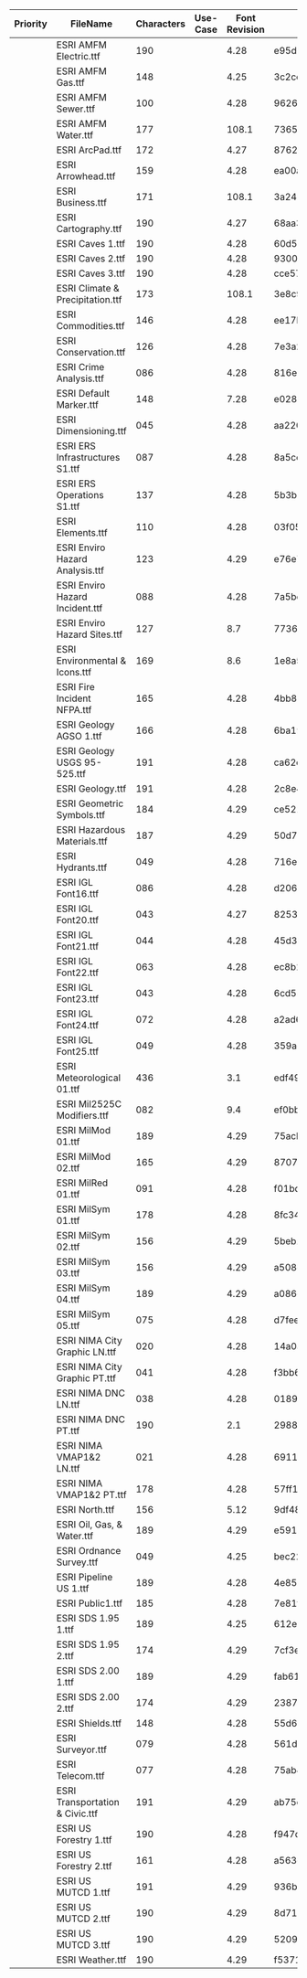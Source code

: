 | Priority | FileName                         | Characters | Use-Case | Font Revision | SHA256                                                           |
| -------- | -------------------------------- | ---------- | -------- | ------------- | ---------------------------------------------------------------- |
|          | ESRI AMFM Electric.ttf           | 190        |          | 4.28          | e95d696c6531b9b3c0807bdbfa5d8f7df00b5a2a7af5b13cf338d2c4875bfa9a |
|          | ESRI AMFM Gas.ttf                | 148        |          | 4.25          | 3c2ce422392b4aadc2673e5e8e29b4cf33a28c74749f75ecdf180faaa1095779 |
|          | ESRI AMFM Sewer.ttf              | 100        |          | 4.28          | 9626adc1b9b1e39d561b0e8a00239fc1ac7220c50e073ea31156496b1b282651 |
|          | ESRI AMFM Water.ttf              | 177        |          | 108.1         | 73650d4d9060ebb68db9001a4695a21f1b49e73812390c3a19531d7a4efbbf77 |
|          | ESRI ArcPad.ttf                  | 172        |          | 4.27          | 876267a5d8395ab96c721949712879d8b215b32ca520985225a039752c4877f1 |
|          | ESRI Arrowhead.ttf               | 159        |          | 4.28          | ea00a3567afa9ab81fce4860b8f75eabe3c4c11854dfd12cb8868a20d366b104 |
|          | ESRI Business.ttf                | 171        |          | 108.1         | 3a244302f32920898b39854f18ba7fecfb6137fcc6fdb63c45c46c441befd0ce |
|          | ESRI Cartography.ttf             | 190        |          | 4.27          | 68aa3f610ff7e94301c520803195394efd481b830c523b7a8d795d48612a20e3 |
|          | ESRI Caves 1.ttf                 | 190        |          | 4.28          | 60d502683dac245f74b7d8030b75e762b66954d0a926292e3fb42a5b144d5e86 |
|          | ESRI Caves 2.ttf                 | 190        |          | 4.28          | 930044b41e87e5dc1b67fbb620ab07b4b7eebd701a4eba73b49ee8551f7bcc9f |
|          | ESRI Caves 3.ttf                 | 190        |          | 4.28          | cce5733feb19667b79bfb8c8ca6ee228c2d3c2272f312b24a2230c4aa301a7f5 |
|          | ESRI Climate & Precipitation.ttf | 173        |          | 108.1         | 3e8c9d53793f702108d9e3e26be02ed6de0723166a8b38352feb0d6083b5c84a |
|          | ESRI Commodities.ttf             | 146        |          | 4.28          | ee17bd2cc3da3aa1031084fb61ab39e6bb35f86ee1f24a25373db2a2823a123b |
|          | ESRI Conservation.ttf            | 126        |          | 4.28          | 7e3a2cabd1b3de7d5a3fbfbb975e5c9afac1ea9a2fdff047e22f54badff9782e |
|          | ESRI Crime Analysis.ttf          | 086        |          | 4.28          | 816e841c8c02a852ecc481afca0cdc7f617f8f2602e43d811887ec210241ae02 |
|          | ESRI Default Marker.ttf          | 148        |          | 7.28          | e028060b132b7ef377532b43898517f7b4da910c981466de529308867c21624c |
|          | ESRI Dimensioning.ttf            | 045         |          | 4.28          | aa22079d8c58adca753b522eacb13a24bde5066ffb3fcda617382aa174c3837c 
|          | ESRI ERS Infrastructures S1.ttf  | 087        |          | 4.28          | 8a5ce3a2f63650caa78811468a3b218c9e453c5b81d3d7cbe81f5bbdf3dfbbee |
|          | ESRI ERS Operations S1.ttf       | 137        |          | 4.28          | 5b3b5ce42c076c9f497edf9250da110cd188f72d6f03ff9d3aaf5e0f867eb061 |
|          | ESRI Elements.ttf                | 110        |          | 4.28          | 03f05715e895cc37317c425c10ff3b690734b8a591d22072cd29aca59fe89fb7 |
|          | ESRI Enviro Hazard Analysis.ttf  | 123        |          | 4.29          | e76e7b98ae4e9f8995f43b18fbef4570bef92a90cab38186a4416a4e74b76754 |
|          | ESRI Enviro Hazard Incident.ttf  | 088        |          | 4.28          | 7a5bd2195e02d6ddd9f5cdb3738aa9752dbacd8ec050ab721e01aa64ec8b9d0d |
|          | ESRI Enviro Hazard Sites.ttf     | 127        |          | 8.7           | 7736790571c32cadc01ead562a696bac2dadbcd23d0da50775b2db247b12661d |
|          | ESRI Environmental & Icons.ttf   | 169        |          | 8.6           | 1e8a5c005f47cc061af7d2bc3142b6f26ff82935bce94bc508459afe6143c68e |
|          | ESRI Fire Incident NFPA.ttf      | 165        |          | 4.28          | 4bb88664a64defb382b7e3733c2d22466a597e2da8dd78a55a6c3d5d1f8f0192 |
|          | ESRI Geology AGSO 1.ttf          | 166        |          | 4.28          | 6ba19e45143704cf7d34338338321debb3316d0957bfa6463cb2e0399958eb00 |
|          | ESRI Geology USGS 95-525.ttf     | 191        |          | 4.28          | ca62c227f3a351279dc952d2e569d9d43744a468ac2a13d20f911c0b6e126b2d |
|          | ESRI Geology.ttf                 | 191        |          | 4.28          | 2c8e42201ef7f70bf9f644c70851afd3006cba6e6874a52db687645644dc210c |
|          | ESRI Geometric Symbols.ttf       | 184        |          | 4.29          | ce521da104016cf74ee09dfc07570909a1bac15c3ca0192495c71fd38d805f73 |
|          | ESRI Hazardous Materials.ttf     | 187        |          | 4.29          | 50d77ea163c9c58dc942530c48bb354e1109c14179668a91fe5552ca181827a5 |
|          | ESRI Hydrants.ttf                | 049        |          | 4.28          | 716e4749df41607453f6c9625e3de1ad8c4ce9451496ed5980d7aee46991d75e |
|          | ESRI IGL Font16.ttf              | 086        |          | 4.28          | d206a31ab39d7f17771addb1fc22c263dc59700a5942cb461ce4c1146f81fbc7 |
|          | ESRI IGL Font20.ttf              | 043        |          | 4.27          | 8253742c566e862ae3f9c59ac2c036dc8b3151e979f141560b33b5352177f0af |
|          | ESRI IGL Font21.ttf              | 044        |          | 4.28          | 45d34daaa1a2bb5ec13f0ba8a3ad164408d1cfccb130a03b7f895311f9f576cc |
|          | ESRI IGL Font22.ttf              | 063        |          | 4.28          | ec8b1167b80441d19f2bd602668bdb512ec321f1f6531fb8a06789f9f2ddf36c |
|          | ESRI IGL Font23.ttf              | 043        |          | 4.28          | 6cd522c511592348607ee471569fbacae2ec431368356b91531b4ae3e42b393f |
|          | ESRI IGL Font24.ttf              | 072        |          | 4.28          | a2ad6a48e6ac9a8b1dee206a0ee67fbe2e37cad4c71fa6460699d0b92a04e828 |
|          | ESRI IGL Font25.ttf              | 049        |          | 4.28          | 359ac84547cc61b51e69a0d8ea451403e0ad1f59832e942355ff01cf3d230631 |
|          | ESRI Meteorological 01.ttf       | 436        |          | 3.1           | edf49a81ddd0a6a37bff304f2679c085416d5b49d2c72ef115a0db390a1c40b8 |
|          | ESRI Mil2525C Modifiers.ttf      | 082        |          | 9.4           | ef0bbac6baceb6cac99dba491135bb837ebee6be188858c93a6b3c39424e5101 |
|          | ESRI MilMod 01.ttf               | 189        |          | 4.29          | 75acbeea97739bf6a9e159c9295ab46a768d63373220400b6e17a5b321396725 |
|          | ESRI MilMod 02.ttf               | 165        |          | 4.29          | 8707f0147727f63e3a59d671a5e922db2e5653556e183df68c211249c5b08c4c |
|          | ESRI MilRed 01.ttf               | 091        |          | 4.28          | f01bd4f58376b593be003cefb28beab7c1ff0aac5a78b93e690c6c19049d225d |
|          | ESRI MilSym 01.ttf               | 178        |          | 4.28          | 8fc34a87d1af3dc968e0d949099779c2f2a79a29c7e36cacdd736677aedb4fb3 |
|          | ESRI MilSym 02.ttf               | 156        |          | 4.29          | 5beb199b9e0f323c7ac40691e6d428786c796cd15a4bdf4d17348983c3472708 |
|          | ESRI MilSym 03.ttf               | 156        |          | 4.29          | a508e277084dfadcd49a6e8955ada858641a90ce280a89ec4138ff3237118f9e |
|          | ESRI MilSym 04.ttf               | 189        |          | 4.29          | a086ebac439a88662a9406d1a21da09d1e8c6b857d46e545da942a8129f9b944 |
|          | ESRI MilSym 05.ttf               | 075        |          | 4.28          | d7fee668ec77576ddd835a26d591ed420e7c30e0363846cfca52e6327235732f |
|          | ESRI NIMA City Graphic LN.ttf    | 020        |          | 4.28          | 14a0a52030ba6d1df18d40e8ad3edc96d1d36de1e6382b71e8de45c25e830ec3 |
|          | ESRI NIMA City Graphic PT.ttf    | 041        |          | 4.28          | f3bb6af30d0bdec4da719529ea99d94ef890c1758541f2716ccefdc58f14b403 |
|          | ESRI NIMA DNC LN.ttf             | 038        |          | 4.28          | 0189e5fd19477afb0263a6e67cdf8e45302590b89a6ba55183b19f0fd8feb7f2 |
|          | ESRI NIMA DNC PT.ttf             | 190        |          | 2.1           | 29886d0f67e9ac8d406535568b76a64c72dbcc436e2c14c4223d6f4e367b2838 |
|          | ESRI NIMA VMAP1&2 LN.ttf         | 021        |          | 4.28          | 6911e236c4a6135770a1318196f31e38ae30923e381aa8216bd7c76b6786f1ba |
|          | ESRI NIMA VMAP1&2 PT.ttf         | 178        |          | 4.28          | 57ff1cadb772b2d846ce39caa0708c20e1217a20c798ca32e5e5f790814000e1 |
|          | ESRI North.ttf                   | 156        |          | 5.12          | 9df48121334dc1377e05928f71d2eb8e96e33d9b405bd0286d139721c5261398 |
|          | ESRI Oil, Gas, & Water.ttf       | 189        |          | 4.29          | e591233eb282af97e2b5e68cb39ce0399e4102cb6a109cccde82b722a1b16ae5 |
|          | ESRI Ordnance Survey.ttf         | 049        |          | 4.25          | bec22b41db694be07d412bc195fbe364a6766b7dff047ccd4213488de6731f9f |
|          | ESRI Pipeline US 1.ttf           | 189        |          | 4.28          | 4e858e07fa8540acffd4c83d85dfa1e9b0b7c3ae30e5736f4fbc6e24e01d20b5 |
|          | ESRI Public1.ttf                 | 185        |          | 4.28          | 7e81f92648b4e12ea2b9c4f5f82126c15de4fa29861b429fdcbb77e639bb94b1 |
|          | ESRI SDS 1.95 1.ttf              | 189        |          | 4.25          | 612e904e4936c6af5485f64ac92f39d881f2eb3cb9f584108af6098bdca1f054 |
|          | ESRI SDS 1.95 2.ttf              | 174        |          | 4.29          | 7cf3ebe079c0d11f4f5081e87a6a0aa5c92707b03ce39a08d25807dc99f8a5da |
|          | ESRI SDS 2.00 1.ttf              | 189        |          | 4.29          | fab61884c364ac9c9a97d7285cf15a6aa324e5b7d6a99e521a58c094172b32c9 |
|          | ESRI SDS 2.00 2.ttf              | 174        |          | 4.29          | 23874e00582886e5d8b61eca963157dddfa769bf75e8e217e92d20bd03c606ac |
|          | ESRI Shields.ttf                 | 148        |          | 4.28          | 55d6688529c222161575465617553819fe9c817fc3cfe63331aa643e96b61706 |
|          | ESRI Surveyor.ttf                | 079        |          | 4.28          | 561d7e0acf941f5a3268850df18d41cc28e00c9be0b03ca5e6118ee98444a086 |
|          | ESRI Telecom.ttf                 | 077        |          | 4.28          | 75ab4db12cc0127c856be023ab51b5c7158aa00bd924e95ac4bf2e62cf966560 |
|          | ESRI Transportation & Civic.ttf  | 191        |          | 4.29          | ab75c357054d82a00abf73f2a786927c8eb1cd24328e6f2c1c9d7f759508c46d |
|          | ESRI US Forestry 1.ttf           | 190        |          | 4.28          | f947d33842bfc063c8b51a45230a48c74a058028aa685f584d6fe5ecc8d44560 |
|          | ESRI US Forestry 2.ttf           | 161        |          | 4.28          | a563ec857777202ce36dbb22faf8c56d3036754678de79bb4ccb409fbbdb4d43 |
|          | ESRI US MUTCD 1.ttf              | 191        |          | 4.29          | 936b9586513e985bdc97532706a4380ea9c9aaea3c15786ade85dfbc06f0edf4 |
|          | ESRI US MUTCD 2.ttf              | 190        |          | 4.29          | 8d71e80e0862bb0a30c6c8ba831715c0f9a136b823335c5279f8140e4757c10d |
|          | ESRI US MUTCD 3.ttf              | 190        |          | 4.29          | 5209d8fdef118f4f5678fc95f4116f8fc2774c82a3584f37782f37eca57e1e8f |
|          | ESRI Weather.ttf                 | 190        |          | 4.29          | f537161dd6128e38d2156a3401c4346e8f47dd22aee9b621fbf6ac783faed80d |

